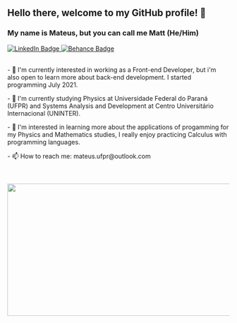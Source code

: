 ## Hello there, welcome to my GitHub profile! 👋
### My name is Mateus, but you can call me Matt (He/Him)

<div id="badges">
  <a href="https://www.linkedin.com/in/mateus-rafael-684074186/">
    <img src="https://img.shields.io/badge/LinkedIn-blue?style=for-the-badge&logo=linkedin&logoColor=white" alt="LinkedIn Badge"/>
  </a>
  <a href="https://www.behance.net/mateus_rafael">
    <img src="https://img.shields.io/badge/Behance-blue?style=for-the-badge&logo=behance&logoColor=white" alt="Behance Badge"/>
  </a>
</div>

<div>
  &nbsp;
  &nbsp;
  <p>
  - 🔭 I'm currently interested in working as a Front-end Developer, but i'm also open to learn more about back-end development. I started programming July 2021.
  </p>
  <p>
  - 🌱 I'm currently studying Physics at Universidade Federal do Paraná (UFPR) and Systems Analysis and Development at Centro Universitário Internacional (UNINTER).
   </p>
   <p>
  - 🌟 I'm interested in learning more about the applications of progamming for my Physics and Mathematics studies, I really enjoy practicing Calculus with programming languages.
   </p>
   <p>
   - 📫 How to reach me: mateus.ufpr@outlook.com
   </p>
  &nbsp;
</div>

<div align="left">
  &nbsp;
  <img src="https://media.giphy.com/media/xMkWcQ9xTGH8A/giphy.gif" width="600" height="300"/>
</div>
